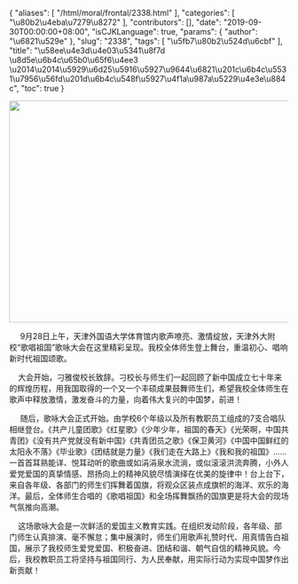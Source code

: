 {
    "aliases": [
        "/html/moral/frontal/2338.html"
    ],
    "categories": [
        "\u80b2\u4eba\u7279\u8272"
    ],
    "contributors": [],
    "date": "2019-09-30T00:00:00+08:00",
    "isCJKLanguage": true,
    "params": {
        "author": "\u6821\u529e"
    },
    "slug": "2338",
    "tags": [
        "\u5fb7\u80b2\u524d\u6cbf"
    ],
    "title": "\u58ee\u4e3d\u4e03\u5341\u8f7d \u8d5e\u6b4c\u65b0\u65f6\u4ee3 \u2014\u2014\u5929\u6d25\u5916\u5927\u9644\u6821\u201c\u6b4c\u5531\u7956\u56fd\u201d\u6b4c\u548f\u5927\u4f1a\u987a\u5229\u4e3e\u884c",
    "toc": true
}


<img
    src="https://cdn.tfls.online/mirror/full/981837e85ca316626df43ab0ddfc6404ec535f14.jpg"
    style="display:block;margin-left:auto;margin-right:auto;"
    decoding="async"
    fetchpriority="auto"
    loading="lazy"
    height="400"
    width="600"
/>




      9月28日上午，天津外国语大学体育馆内歌声嘹亮、激情绽放，天津外大附校“歌唱祖国”歌咏大会在这里精彩呈现。我校全体师生登上舞台，重温初心、唱响新时代祖国颂歌。




    大会开始，刁雅俊校长致辞。刁校长与师生们一起回顾了新中国成立七十年来的辉煌历程，用我国取得的一个又一个丰硕成果鼓舞师生们，希望我校全体师生在歌声中释放激情，激发奋斗的力量，向着伟大复兴的中国梦，前进！




     随后，歌咏大会正式开始。由学校6个年级以及所有教职员工组成的7支合唱队相继登台。《共产儿童团歌》《红星歌》《少年少年，祖国的春天》《光荣啊，中国共青团》《没有共产党就没有新中国》《共青团员之歌》《保卫黄河》《中国中国鲜红的太阳永不落》《毕业歌》《团结就是力量》《我们走在大路上》《我和我的祖国》……一首首耳熟能详、悦耳动听的歌曲或如涓涓泉水流淌，或似滚滚洪流奔腾，小外人爱党爱国的真挚情感、昂扬向上的精神风貌尽情演绎在优美的旋律中！台上台下，来自各年级、各部门的师生们挥舞着国旗，将观众区装点成旗帜的海洋、欢乐的海洋。最后，全体师生合唱的《歌唱祖国》和全场挥舞飘扬的国旗更是将大会的现场气氛推向高潮。




    这场歌咏大会是一次鲜活的爱国主义教育实践。在组织发动阶段，各年级、部门师生认真排演、毫不懈怠；集中展演时，师生们用歌声礼赞时代、用真情告白祖国，展示了我校师生爱党爱国、积极奋进、团结和谐、朝气自信的精神风貌。今后，我校教职员工将坚持与祖国同行、为人民奉献，用实际行动为实现中国梦作出新贡献！




  


  


  



